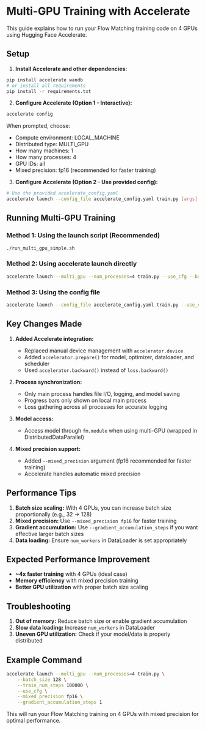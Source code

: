 # Multi-GPU Training with Accelerate

This guide explains how to run your Flow Matching training code on 4 GPUs using Hugging Face Accelerate.

## Setup

1. **Install Accelerate and other dependencies:**
```bash
pip install accelerate wandb
# or install all requirements
pip install -r requirements.txt
```

2. **Configure Accelerate (Option 1 - Interactive):**
```bash
accelerate config
```
When prompted, choose:
- Compute environment: LOCAL_MACHINE
- Distributed type: MULTI_GPU
- How many machines: 1
- How many processes: 4
- GPU IDs: all
- Mixed precision: fp16 (recommended for faster training)

3. **Configure Accelerate (Option 2 - Use provided config):**
```bash
# Use the provided accelerate_config.yaml
accelerate launch --config_file accelerate_config.yaml train.py [args]
```

## Running Multi-GPU Training

### Method 1: Using the launch script (Recommended)
```bash
./run_multi_gpu_simple.sh
```

### Method 2: Using accelerate launch directly
```bash
accelerate launch --multi_gpu --num_processes=4 train.py --use_cfg --batch_size 32 --mixed_precision fp16
```

### Method 3: Using the config file
```bash
accelerate launch --config_file accelerate_config.yaml train.py --use_cfg --batch_size 32
```

## Key Changes Made

1. **Added Accelerate integration:**
   - Replaced manual device management with `accelerator.device`
   - Added `accelerator.prepare()` for model, optimizer, dataloader, and scheduler
   - Used `accelerator.backward()` instead of `loss.backward()`

2. **Process synchronization:**
   - Only main process handles file I/O, logging, and model saving
   - Progress bars only shown on local main process
   - Loss gathering across all processes for accurate logging

3. **Model access:**
   - Access model through `fm.module` when using multi-GPU (wrapped in DistributedDataParallel)

4. **Mixed precision support:**
   - Added `--mixed_precision` argument (fp16 recommended for faster training)
   - Accelerate handles automatic mixed precision

## Performance Tips

1. **Batch size scaling:** With 4 GPUs, you can increase batch size proportionally (e.g., 32 -> 128)
2. **Mixed precision:** Use `--mixed_precision fp16` for faster training
3. **Gradient accumulation:** Use `--gradient_accumulation_steps` if you want effective larger batch sizes
4. **Data loading:** Ensure `num_workers` in DataLoader is set appropriately

## Expected Performance Improvement

- **~4x faster training** with 4 GPUs (ideal case)
- **Memory efficiency** with mixed precision training
- **Better GPU utilization** with proper batch size scaling

## Troubleshooting

1. **Out of memory:** Reduce batch size or enable gradient accumulation
2. **Slow data loading:** Increase `num_workers` in DataLoader
3. **Uneven GPU utilization:** Check if your model/data is properly distributed

## Example Command

```bash
accelerate launch --multi_gpu --num_processes=4 train.py \
    --batch_size 128 \
    --train_num_steps 100000 \
    --use_cfg \
    --mixed_precision fp16 \
    --gradient_accumulation_steps 1
```

This will run your Flow Matching training on 4 GPUs with mixed precision for optimal performance.
